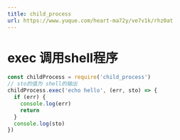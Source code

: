 ```yaml
---
title: child_process
url: https://www.yuque.com/heart-ma72y/ve7v1k/rhz0at
---
```




# exec 调用shell程序

```javascript
const childProcess = require('child_process')
// sto的值为 shell的输出
childProcess.exec('echo hello', (err, sto) => {
  if (err) {
    console.log(err)
    return
  }
  console.log(sto)
})
```
